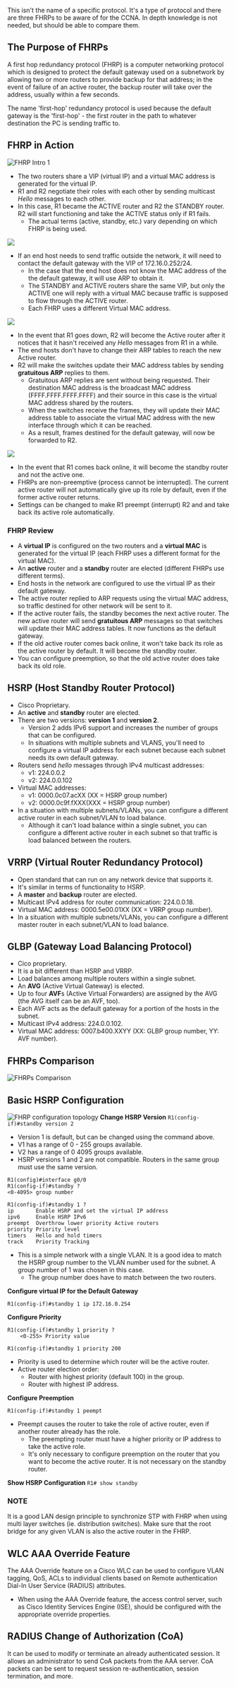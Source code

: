 This isn't the name of a specific protocol. It's a type of protocol and there are three FHRPs to be aware of for the CCNA. In depth knowledge is not needed, but should be able to compare them.
## The Purpose of FHRPs
A first hop redundancy protocol (FHRP) is a computer networking protocol which is designed to protect the default gateway used on a subnetwork by allowing two or more routers to provide backup for that address; in the event of failure of an active router, the backup router will take over the address, usually within a few seconds.

The name 'first-hop' redundancy protocol is used because the default gateway is the 'first-hop' - the first router in the path to whatever destination the PC is sending traffic to.
## FHRP in Action
![FHRP Intro 1](./img2/fhrp-intro-1.png)
* The two routers share a VIP (virtual IP) and a virtual MAC address is generated for the virtual IP.
* R1 and R2 negotiate their roles with each other by sending multicast *Hello* messages to each other.
* In this case, R1 became the ACTIVE router and R2 the STANDBY router. R2 will start functioning and take the ACTIVE status only if R1 fails.
	* The actual terms (active, standby, etc.) vary depending on which FHRP is being used.

![](./img2/fhrp-intro-2.png)
* If an end host needs to send traffic outside the network, it will need to contact the default gateway with the VIP of 172.16.0.252/24.
	* In the case that the end host does not know the MAC address of the the default gateway, it will use ARP to obtain it.
	* The STANDBY and ACTIVE routers share the same VIP, but only the ACTIVE one will reply  with a virtual MAC because traffic is supposed to flow through the ACTIVE router.
	* Each FHRP uses a different Virtual MAC address.
	
![](./img2/fhrp-intro-3.png)
* In the event that R1 goes down, R2 will become the Active router after it notices that it hasn't received any *Hello* messages from R1 in a while.
* The end hosts don't have to change their ARP tables to reach the new Active router.
* R2 will make the switches update their MAC address tables by sending **gratuitous ARP** replies to them.
	* Gratuitous ARP replies are sent without being requested. Their destination MAC address is the broadcast MAC address (FFFF.FFFF.FFFF.FFFF) and their source in this case is the virtual MAC address shared by the routers.
	* When the switches receive the frames, they will update their MAC address table to associate the virtual MAC address with the new interface through which it can be reached.
	* As a result, frames destined for the default gateway, will now be forwarded to R2.

![](./img2/fhrp-intro-4.png)
* In the event that R1 comes back online, it will become the standby router and not the active one.
* FHRPs are non-preemptive (process cannot be interrupted). The current active router will not automatically give up its role by default, even if the former active router returns.
* Settings can be changed to make R1 preempt (interrupt) R2 and and take back its active role automatically.
### FHRP Review
* A **virtual IP** is configured on the two routers and a **virtual MAC** is generated for the virtual IP (each FHRP uses a different format for the virtual MAC).
* An **active** router and a **standby** router are elected (different FHRPs use different terms).
* End hosts in the network are configured to use the virtual IP as their default gateway.
* The active router replied to ARP requests using the virtual MAC address, so traffic destined for other network will be sent to it.
* If the active router fails, the standby becomes the next active router. The new active router will send **gratuitous ARP** messages so that switches will update their MAC address tables. It now functions as the default gateway.
* If the old active router comes back online, it won't take back its role as the active router by default. It will become the standby router.
* You can configure preemption, so that the old active router does take back its old role.
## HSRP (Host Standby Router Protocol)
* Cisco Proprietary.
* An **active** and **standby** router are elected.
* There are two versions: **version 1** and **version 2**.
	* Version 2 adds IPv6 support and increases the number of groups that can be configured.
	* In situations with multiple subnets and VLANS, you'll need to configure a virtual IP address for each subnet because each subnet needs its own default gateway.
* Routers send *hello* messages through IPv4 multicast addresses:
	* v1: 224.0.0.2
	* v2: 224.0.0.102
* Virtual MAC addresses:
	* v1: 0000.0c07.acXX (XX = HSRP group number)
	* v2: 0000.0c9f.fXXX(XXX = HSRP group number)
* In a situation with multiple subnets/VLANs, you can configure a different active router in each subnet/VLAN to load balance.
	* Although it can't load balance within a single subnet, you can configure a different active router in each subnet so that traffic is load balanced between the routers.
## VRRP (Virtual Router Redundancy Protocol)
* Open standard that can run on any network device that supports it.
* It's similar in terms of functionality to HSRP.
* A **master** and **backup** router are elected.
* Multicast IPv4 address for router communication: 224.0.0.18.
* Virtual MAC address: 0000.5e00.01XX (XX = VRRP group number).
* In a situation with multiple subnets/VLANs, you can configure a different master router in each subnet/VLAN to load balance.
## GLBP (Gateway Load Balancing Protocol)
* Cico proprietary.
* It is a bit different than HSRP and VRRP.
* Load balances among multiple routers within a single subnet.
* An **AVG** (Active Virtual Gateway) is elected.
* Up to four **AVF**s (Active Virtual Forwarders) are assigned by the AVG (the AVG itself can be an AVF, too).
* Each AVF acts as the default gateway for a portion of the hosts in the subnet.
* Multicast IPv4 address: 224.0.0.102.
* Virtual MAC address: 0007.b400.XXYY (XX: GLBP group number, YY: AVF number).
## FHRPs Comparison 
![FHRPs Comparison](./img2/comparing-fhrps.png)
## Basic HSRP Configuration
![FHRP configuration topology](./img2/FHRP-config-topology.png)
**Change HSRP Version**
`R1(config-if)#standby version 2`
* Version 1 is default, but can be changed using the command above.
* V1 has a range of 0 - 255 groups available.
* V2 has a range of 0 4095 groups available.
* HSRP versions 1 and 2 are not compatible. Routers in the same group must use the same version.

```
R1(config)#interface g0/0
R1(config-if)#standby ?
<0-4095> group number

R1(config-if)#standby 1 ?
ip       Enable HSRP and set the virtual IP address
ipv6     Enable HSRP IPv6
preempt  Overthrow lower priority Active routers
priority Priority level
timers   Hello and hold timers
track    Priority Tracking

```
* This is a simple network with a single VLAN. It is a good idea to match the HSRP group number to the VLAN number used for the subnet. A group number of 1 was chosen in this case.
	* The group number does have to match between the two routers.

**Configure virtual IP for the Default Gateway**
```
R1(config-if)#standby 1 ip 172.16.0.254
```

**Configure Priority**
```
R1(config-if)#standby 1 priority ?
	<0-255> Priority value

R1(config-if)#standby 1 priority 200
```
* Priority is used to determine which router will be the active router.
* Active router election order:
	* Router with highest priority (default 100) in the group.
	* Router with highest IP address.

**Configure Preemption**
```
R1(config-if)#standby 1 peempt
```
* Preempt causes the router to take the role of active router, even if another router already has the role. 
	* The preempting router must have a higher priority or IP address to take the active role.
	* It's only necessary to configure preemption on the router that you want to become the active router. It is not necessary on the standby router.

**Show HSRP Configuration**
`R1# show standby`

### NOTE
It is a good LAN design principle to synchronize STP with FHRP when using multi layer switches (ie. distribution switches). Make sure  that the root bridge for any given VLAN is also the active router in the FHRP.

## WLC AAA Override Feature
The AAA Override feature on a Cisco WLC can be used to configure VLAN tagging, QoS, ACLs to individual clients based on Remote authentication Dial-In User Service (RADIUS) attributes.
* When using the AAA Override feature, the access control server, such as Cisco Identity Services Engine (ISE), should be configured with the appropriate override properties.

## RADIUS Change of Authorization (CoA)
It can be used to modify or terminate an already authenticated session. It allows an administrator to send CoA packets from the AAA server. CoA packets can be sent to request session re-authentication, session termination, and more.